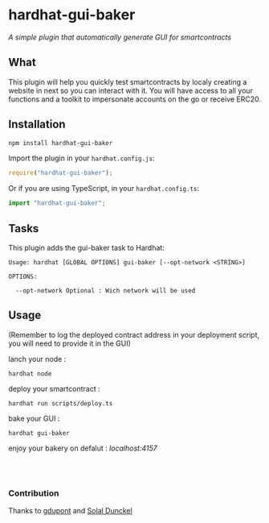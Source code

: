 # hardhat-gui-baker

_A simple plugin that automatically generate GUI for smartcontracts_

## What

This plugin will help you quickly test smartcontracts by localy creating a website in next so you can interact with it. You will have access to all your functions and a toolkit to impersonate accounts on the go or receive ERC20.

## Installation

```sh
npm install hardhat-gui-baker
```

Import the plugin in your `hardhat.config.js`:

```js
require("hardhat-gui-baker");
```

Or if you are using TypeScript, in your `hardhat.config.ts`:

```ts
import "hardhat-gui-baker";
```

<!-- ## Required plugins

- [wighawag/hardhat-deploy](https://github.com/wighawag/hardhat-deploy) -->

## Tasks

This plugin adds the gui-baker task to Hardhat:

```
Usage: hardhat [GLOBAL OPTIONS] gui-baker [--opt-network <STRING>]

OPTIONS:

  --opt-network Optional : Wich network will be used
```

<!--
## Environment extensions


This plugin extends the Hardhat Runtime Environment by adding an `example` field
whose type is `ExampleHardhatRuntimeEnvironmentField`. -->
<!--
## Configuration

<_A description of each extension to the HardhatConfig or to its fields_>

This plugin extends the `HardhatUserConfig`'s `ProjectPathsUserConfig` object with an optional
`newPath` field.

This is an example of how to set it:

```js
module.exports = {
  paths: {
    newPath: "new-path",
  },
}; -->

## Usage

(Remember to log the deployed contract address in your deployment script, you will need to provide it in the GUI)

lanch your node :

```
hardhat node
```

deploy your smartcontract :

```
hardhat run scripts/deploy.ts
```

bake your GUI :

```
hardhat gui-baker
```

enjoy your bakery on defalut : _localhost:4157_

<br/><br/>

### Contribution

Thanks to [gdupont](https://github.com/GuiDupont) and [Solal Dunckel](https://github.com/solaldunckel)
